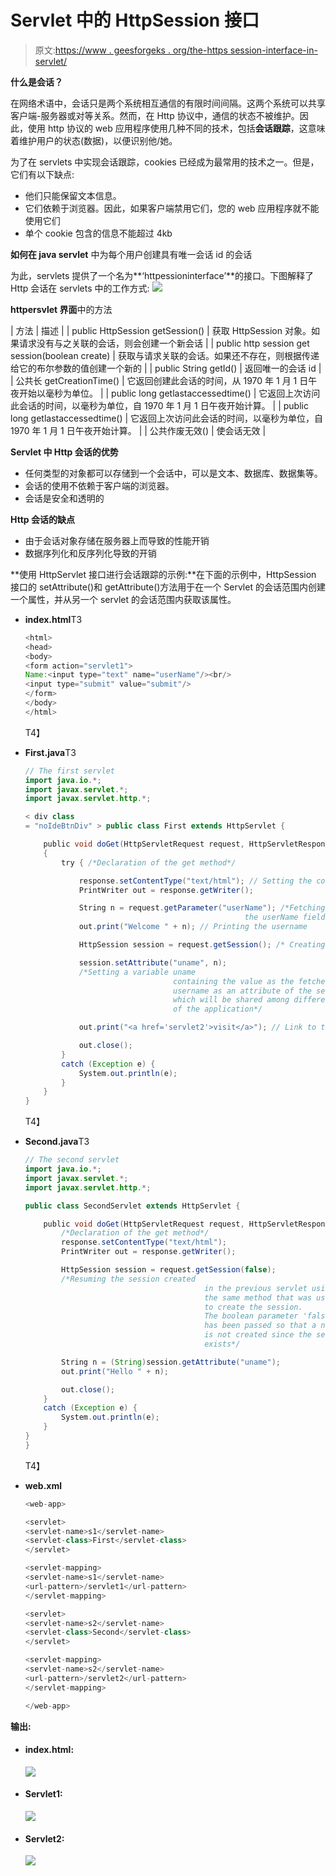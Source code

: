 # Servlet 中的 HttpSession 接口

> 原文:[https://www . geesforgeks . org/the-https session-interface-in-servlet/](https://www.geeksforgeeks.org/the-httpsession-interface-in-servlet/)

**什么是会话？**

在网络术语中，会话只是两个系统相互通信的有限时间间隔。这两个系统可以共享客户端-服务器或对等关系。然而，在 Http 协议中，通信的状态不被维护。因此，使用 http 协议的 web 应用程序使用几种不同的技术，包括**会话跟踪**，这意味着维护用户的状态(数据)，以便识别他/她。

为了在 servlets 中实现会话跟踪，cookies 已经成为最常用的技术之一。但是，它们有以下缺点:

*   他们只能保留文本信息。
*   它们依赖于浏览器。因此，如果客户端禁用它们，您的 web 应用程序就不能使用它们
*   单个 cookie 包含的信息不能超过 4kb

**如何在 java servlet** 中为每个用户创建具有唯一会话 id 的会话

为此，servlets 提供了一个名为**‘httpessioninterface’**的接口。下图解释了 Http 会话在 servlets 中的工作方式:
![](img/22c24db78a68747ae2c5c698346c830e.png)

**httpersvlet 界面**中的方法

| 方法 | 描述 |
| public HttpSession getSession() | 获取 HttpSession 对象。如果请求没有与之关联的会话，则会创建一个新会话 |
| public http session get session(boolean create) | 获取与请求关联的会话。如果还不存在，则根据传递给它的布尔参数的值创建一个新的 |
| public String getId() | 返回唯一的会话 id |
| 公共长 getCreationTime() | 它返回创建此会话的时间，从 1970 年 1 月 1 日午夜开始以毫秒为单位。 |
| public long getlastaccessedtime() | 它返回上次访问此会话的时间，以毫秒为单位，自 1970 年 1 月 1 日午夜开始计算。 |
| public long getlastaccessedtime() | 它返回上次访问此会话的时间，以毫秒为单位，自 1970 年 1 月 1 日午夜开始计算。 |
| 公共作废无效() | 使会话无效 |

**Servlet 中 Http 会话的优势**

*   任何类型的对象都可以存储到一个会话中，可以是文本、数据库、数据集等。
*   会话的使用不依赖于客户端的浏览器。
*   会话是安全和透明的

**Http 会话的缺点**

*   由于会话对象存储在服务器上而导致的性能开销
*   数据序列化和反序列化导致的开销

**使用 HttpServlet 接口进行会话跟踪的示例:**在下面的示例中，HttpSession 接口的 setAttribute()和 getAttribute()方法用于在一个 Servlet 的会话范围内创建一个属性，并从另一个 servlet 的会话范围内获取该属性。

*   **index.html**T3

    ```java
    <html>
    <head>
    <body>
    <form action="servlet1">  
    Name:<input type="text" name="userName"/><br/>  
    <input type="submit" value="submit"/>  
    </form>  
    </body>
    </html>
    ```

    T4】
*   **First.java**T3

    ```java
    // The first servlet
    import java.io.*;
    import javax.servlet.*;
    import javax.servlet.http.*;

    < div class
    = "noIdeBtnDiv" > public class First extends HttpServlet {

        public void doGet(HttpServletRequest request, HttpServletResponse response)
        {
            try { /*Declaration of the get method*/

                response.setContentType("text/html"); // Setting the content type to text
                PrintWriter out = response.getWriter();

                String n = request.getParameter("userName"); /*Fetching the contents of
                                                     the userName field from the form*/
                out.print("Welcome " + n); // Printing the username

                HttpSession session = request.getSession(); /* Creating a new session*/

                session.setAttribute("uname", n);
                /*Setting a variable uname
                                     containing the value as the fetched 
                                     username as an attribute of the session
                                     which will be shared among different servlets
                                     of the application*/

                out.print("<a href='servlet2'>visit</a>"); // Link to the second servlet

                out.close();
            }
            catch (Exception e) {
                System.out.println(e);
            }
        }
    }
    ```

    T4】
*   **Second.java**T3

    ```java
    // The second servlet
    import java.io.*;
    import javax.servlet.*;
    import javax.servlet.http.*;

    public class SecondServlet extends HttpServlet {

        public void doGet(HttpServletRequest request, HttpServletResponse response) try {
            /*Declaration of the get method*/
            response.setContentType("text/html");
            PrintWriter out = response.getWriter();

            HttpSession session = request.getSession(false);
            /*Resuming the session created 
                                            in the previous servlet using 
                                            the same method that was used
                                            to create the session. 
                                            The boolean parameter 'false'
                                            has been passed so that a new session
                                            is not created since the session already
                                            exists*/

            String n = (String)session.getAttribute("uname");
            out.print("Hello " + n);

            out.close();
        }
        catch (Exception e) {
            System.out.println(e);
        }
    }
    }
    ```

    T4】
*   **web.xml**

    ```java
    <web-app>  

    <servlet>  
    <servlet-name>s1</servlet-name>  
    <servlet-class>First</servlet-class>  
    </servlet>  

    <servlet-mapping>  
    <servlet-name>s1</servlet-name>  
    <url-pattern>/servlet1</url-pattern>  
    </servlet-mapping>  

    <servlet>  
    <servlet-name>s2</servlet-name>  
    <servlet-class>Second</servlet-class>  
    </servlet>  

    <servlet-mapping>  
    <servlet-name>s2</servlet-name>  
    <url-pattern>/servlet2</url-pattern>  
    </servlet-mapping>  

    </web-app>  
    ```

**输出:**

*   #### index.html:

    ![](img/25f4f3cbab72c0278771c83301e2ea55.png)

*   #### Servlet1:

    ![](img/f2492c7a78998bb208840d99b6472284.png)

*   #### Servlet2:

    ![](img/467971653df73cf34c0c60ed73247900.png)